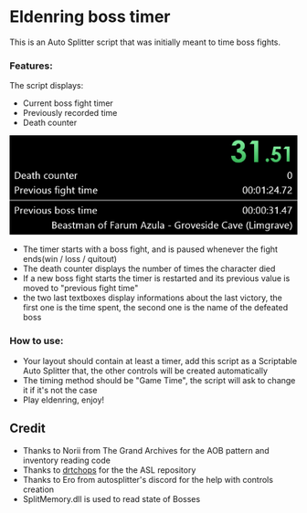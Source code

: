 # Eldenring boss timer

This is an Auto Splitter script that was initially meant to time boss fights.

### Features:
The script displays:
- Current boss fight timer
- Previously recorded time
- Death counter

<p align="center">
  <img src="https://raw.githubusercontent.com/cobrce/Eldenring-boss-timer-ASL/master/img.png">
</p>

- The timer starts with a boss fight, and is paused whenever the fight ends(win / loss / quitout)
- The death counter displays the number of times the character died
- If a new boss fight starts the timer is restarted and its previous value is moved to "previous fight time"
- the two last textboxes display informations about the last victory, the first one is the time spent, the second one is the name of the defeated boss


### How to use:
- Your layout should contain at least a timer, add this script as a Scriptable Auto Splitter that, the other controls will be created automatically
- The timing method should be "Game Time", the script will ask to change it if it's not the case
- Play eldenring, enjoy!


## Credit
- Thanks to Norii from The Grand Archives for the AOB pattern and inventory reading code
- Thanks to [drtchops](https://github.com/drtchops/asl) for the the ASL repository
- Thanks to Ero from autosplitter's discord for the help with controls creation
- SplitMemory.dll is used to read state of Bosses
